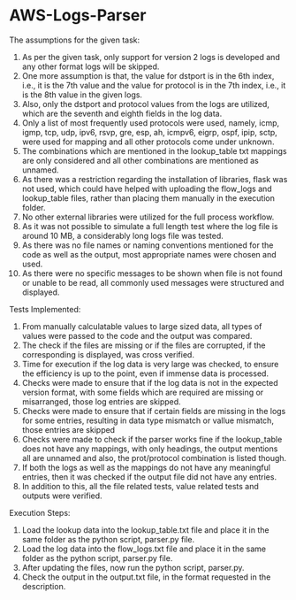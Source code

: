 # AWS-Logs-Parser

The assumptions for the given task:
1. As per the given task, only support for version 2 logs is developed and any other format logs will be skipped.
2. One more assumption is that, the value for dstport is in the 6th index, i.e., it is the 7th value and the value for protocol is in the 7th index, i.e., it is the 8th value in the given logs.
3. Also, only the dstport and protocol values from the logs are utilized, which are the seventh and eighth fields in the log data.
4. Only a list of most frequently used protocols were used, namely, icmp, igmp, tcp, udp, ipv6, rsvp, gre, esp, ah, icmpv6, eigrp, ospf, ipip, sctp, were used for mapping and all other protocols come under unknown.
5. The combinations which are mentioned in the lookup_table txt mappings are only considered and all other combinations are mentioned as unnamed.
6. As there was a restriction regarding the installation of libraries, flask was not used, which could have helped with uploading the flow_logs and lookup_table files, rather than placing them manually in the execution folder.
7. No other external libraries were utilized for the full process workflow.
8. As it was not possible to simulate a full length test where the log file is around 10 MB, a considerably long logs file was tested.
9. As there was no file names or naming conventions mentioned for the code as well as the output, most appropriate names were chosen and used.
10. As there were no specific messages to be shown when file is not found or unable to be read, all commonly used messages were structured and displayed.


Tests Implemented:
1. From manually calculatable values to large sized data, all types of values were passed to the code and the output was compared.
2. The check if the files are missing or if the files are corrupted, if the corresponding is displayed, was cross verified.
3. Time for execution if the log data is very large was checked, to ensure the efficiency is up to the point, even if immense data is processed.
4. Checks were made to ensure that if the log data is not in the expected version format, with some fields which are required are missing or misarranged, those log entries are skipped.
5. Checks were made to ensure that if certain fields are missing in the logs for some entries, resulting in data type mismatch or vallue mismatch, those entries are skipped 
6. Checks were made to check if the parser works fine if the lookup_table does not have any mappings, with only headings, the output mentions all are unnamed and also, the prot/protocol combination is listed though.
7. If both the logs as well as the mappings do not have any meaningful entries, then it was checked if the output file did not have any entries.
8. In addition to this, all the file related tests, value related tests and outputs were verified.

Execution Steps:
1. Load the lookup data into the lookup_table.txt file and place it in the same folder as the python script, parser.py file.
2. Load the log data into the flow_logs.txt file and place it in the same folder as the python script, parser.py file.
3. After updating the files, now run the python script, parser.py.
4. Check the output in the output.txt file, in the format requested in the description.
